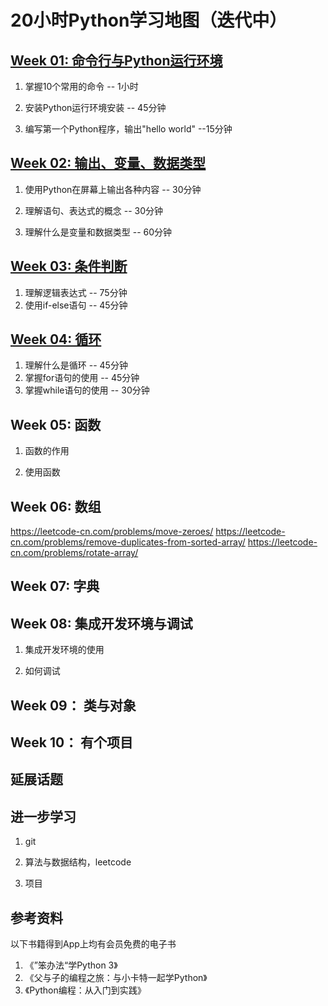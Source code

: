 # 20小时Python学习地图（迭代中）



## [ Week 01: 命令行与Python运行环境](https://gitee.com/lanjing99/TwentyHoursPython/blob/master/Week_01_命令行与Python运行环境.md)

1. 掌握10个常用的命令     -- 1小时
2. 安装Python运行环境安装  -- 45分钟

3. 编写第一个Python程序，输出"hello world"   --15分钟



## [ Week 02: 输出、变量、数据类型](https://gitee.com/lanjing99/TwentyHoursPython/blob/master/Week_02_输出、变量、数据类型.md)

1. 使用Python在屏幕上输出各种内容     --  30分钟
2. 理解语句、表达式的概念                     -- 30分钟

3. 理解什么是变量和数据类型                 -- 60分钟



## [Week 03: 条件判断](https://gitee.com/lanjing99/TwentyHoursPython/blob/master/Week_03_条件判断.md)

1. 理解逻辑表达式     --  75分钟
2. 使用if-else语句      -- 45分钟



## [Week 04: 循环](https://gitee.com/lanjing99/TwentyHoursPython/blob/master/Week_04_循环.md)

1. 理解什么是循环     --  45分钟
2. 掌握for语句的使用      -- 45分钟
3. 掌握while语句的使用      -- 30分钟

 

## Week 05: 函数

1. 函数的作用

2. 使用函数

   

## Week 06: 数组

https://leetcode-cn.com/problems/move-zeroes/
https://leetcode-cn.com/problems/remove-duplicates-from-sorted-array/
https://leetcode-cn.com/problems/rotate-array/



## Week 07: 字典



## Week 08: 集成开发环境与调试

1. 集成开发环境的使用

2. 如何调试

    

## Week 09： 类与对象



## Week 10： 有个项目



## 延展话题





## 进一步学习

1. git

2. 算法与数据结构，leetcode

3. 项目

   

## 参考资料

以下书籍得到App上均有会员免费的电子书

1. 《”笨办法“学Python 3》
2. 《父与子的编程之旅：与小卡特一起学Python》
3. 《Python编程：从入门到实践》